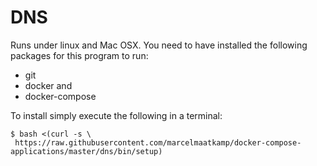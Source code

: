 # DNS

Runs under linux and Mac OSX. You need to have installed the following packages for this program to run:
 * git
 * docker and
 * docker-compose

To install simply execute the following in a terminal:
```
$ bash <(curl -s \
 https://raw.githubusercontent.com/marcelmaatkamp/docker-compose-applications/master/dns/bin/setup)
```
